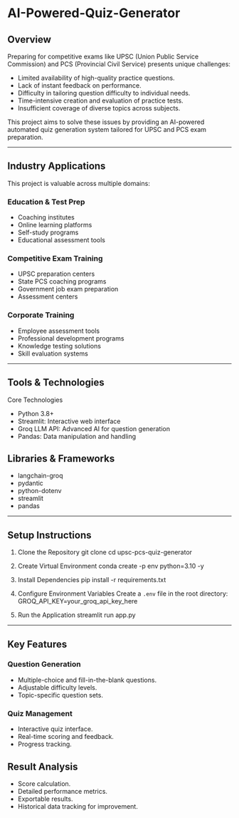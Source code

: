 # AI-Powered-Quiz-Generator

## Overview
Preparing for competitive exams like UPSC (Union Public Service Commission) and PCS (Provincial Civil Service) presents unique challenges:

- Limited availability of high-quality practice questions.
- Lack of instant feedback on performance.
- Difficulty in tailoring question difficulty to individual needs.
- Time-intensive creation and evaluation of practice tests.
- Insufficient coverage of diverse topics across subjects.

This project aims to solve these issues by providing an AI-powered automated quiz generation system tailored for UPSC and PCS exam preparation.

---

## Industry Applications
This project is valuable across multiple domains:

### Education & Test Prep
- Coaching institutes
- Online learning platforms
- Self-study programs
- Educational assessment tools

### Competitive Exam Training
- UPSC preparation centers
- State PCS coaching programs
- Government job exam preparation
- Assessment centers

### Corporate Training
- Employee assessment tools
- Professional development programs
- Knowledge testing solutions
- Skill evaluation systems

---

## Tools & Technologies
Core Technologies
- Python 3.8+
- Streamlit: Interactive web interface
- Groq LLM API: Advanced AI for question generation
- Pandas: Data manipulation and handling

## Libraries & Frameworks
- langchain-groq
- pydantic
- python-dotenv
- streamlit
- pandas
  
---
## Setup Instructions

1. Clone the Repository
git clone <repository-url>
cd upsc-pcs-quiz-generator

2. Create Virtual Environment
conda create -p env python=3.10 -y

3. Install Dependencies
pip install -r requirements.txt

4. Configure Environment Variables
Create a `.env` file in the root directory:
GROQ_API_KEY=your_groq_api_key_here

5. Run the Application
streamlit run app.py

---


## Key Features
### Question Generation
- Multiple-choice and fill-in-the-blank questions.
- Adjustable difficulty levels.
- Topic-specific question sets.

### Quiz Management
- Interactive quiz interface.
- Real-time scoring and feedback.
- Progress tracking.

## Result Analysis
- Score calculation.
- Detailed performance metrics.
- Exportable results.
- Historical data tracking for improvement.
